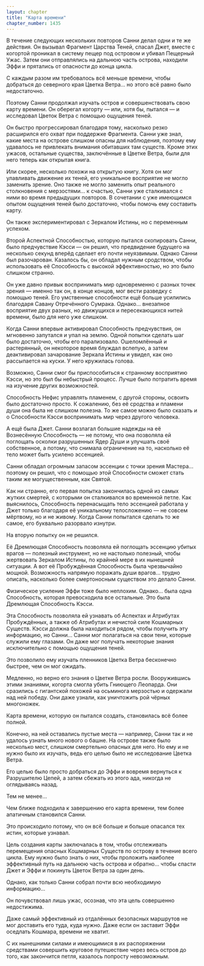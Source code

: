 ```yaml
---
layout: chapter
title: "Карта времени"
chapter_number: 1435
---
```




В течение следующих нескольких повторов Санни делал одни и те же действия. Он вызывал Фрагмент Царства Теней, спасал Джет, вместе с когортой проникал в систему пещер под островом и убивал Пещерный Ужас. Затем они отправлялись на дальнюю часть острова, находили Эффи и прятались от опасности до конца цикла.

С каждым разом им требовалось всё меньше времени, чтобы добраться до северного края Цветка Ветра... но этого всё равно было недостаточно.

Поэтому Санни продолжал изучать остров и совершенствовать свою карту времени. Он оберегал когорту — или, хотя бы, пытался — и исследовал Цветок Ветра с помощью ощущения теней.

Он быстро прогрессировал благодаря тому, насколько резко расширился его охват при поддержке Фрагмента. Санни уже знал, какие места на острове слишком опасны для наблюдения, поэтому ему удавалось не привлекать внимания обитавших там существ. Кроме этих ужасов, остальные существа, заключённые в Цветке Ветра, были для него теперь как открытая книга.

Или скорее, несколько похожи на открытую книгу. Хотя он мог улавливать движение их теней, его уникальное восприятие не могло заменить зрение. Оно также не могло заменить опыт реального столкновения с мерзостями... к счастью, Санни уже сталкивался с ними во время предыдущих повторов. В сочетании с уже имеющимся опытом ощущения теней было достаточно, чтобы помочь ему составить карту.

Он также экспериментировал с Зеркалом Истины, но с переменным успехом.

Второй Аспектной Способностью, которую пытался скопировать Санни, было предчувствие Кэсси — он решил, что предвидение будущего на несколько секунд вперёд сделает его почти неуязвимым. Однако Санни был разочарован. Казалось бы, он обладал нужным сродством, чтобы использовать её Способность с высокой эффективностью, но это было слишком странно.

Он уже давно привык воспринимать мир одновременно с разных точек зрения — именно так он, в конце концов, мог вести разведку с помощью теней. Его умственные способности ещё больше усилились благодаря Савану Отречённого Сумрака. Однако... внезапное восприятие двух разных, но движущихся и пересекающихся нитей времени, было для него уже слишком.

Когда Санни впервые активировал Способность предчувствия, он мгновенно запутался и упал на землю. Одной попытки сделать шаг было достаточно, чтобы его парализовало. Ошеломлённый и растерянный, он некоторое время блуждал вслепую, а затем деактивировал зачарование Зеркала Истины и увидел, как оно рассыпается на куски. У него кружилась голова.

Возможно, Санни смог бы приспособиться к странному восприятию Кэсси, но это был бы небыстрый процесс. Лучше было потратить время на изучение других возможностей.

Способность Нефис управлять пламенем, с другой стороны, освоить было достаточно просто. К сожалению, без её сродства и пламени души она была не слишком полезна. То же самое можно было сказать и о Способности Кэсси воспринимать мир через другого человека.

А ещё была Джет. Санни возлагал большие надежды на её Вознесённую Способность — не потому, что она позволяла ей поглощать осколки разрушенных Ядер Души и улучшать своё собственное, а потому, что снимала ограничение на то, насколько её тело может быть усилено эссенцией.

Санни обладал огромным запасом эссенции с точки зрения Мастера... поэтому он решил, что с помощью этой Способности сможет стать таким же могущественным, как Святой.

Как ни странно, его первая попытка закончилась одной из самых жутких смертей, с которыми он сталкивался во временной петле. Как выяснилось, Способность перенасыщать тело эссенцией работала у Джет только благодаря её уникальному телосложению — не совсем мёртвому, но и не живому. Когда Санни попытался сделать то же самое, его буквально разорвало изнутри.

На вторую попытку он не решился.

Её Дремлющая Способность позволяла ей поглощать эссенцию убитых врагов — полезный инструмент, но не настолько полезный, чтобы жертвовать Зеркалом Истины, по крайней мере в их нынешней ситуации. А вот её Пробуждённая Способность была чрезвычайно мощной. Возможность напрямую поражать души врагов... трудно описать, насколько более смертоносным существом это делало Санни.

Физическое усиление Эффи тоже было неплохим. Однако... была одна Способность, которая превосходила все остальные. Это была Дремлющая Способность Кэсси.

Эта Способность позволяла ей узнавать об Аспектах и Атрибутах Пробуждённых, а также об Атрибутах и нечистой силе Кошмарных Существ. Кэсси должна была находиться рядом, чтобы получить эту информацию, но Санни... Санни мог полагаться на свои тени, которые служили ему глазами. Он даже мог получать некоторые знания исключительно с помощью ощущения теней.

Это позволило ему изучать пленников Цветка Ветра бесконечно быстрее, чем он мог ожидать.

Медленно, но верно его знания о Цветке Ветра росли. Вооружившись этими знаниями, когорта смогла убить Гниющего Леопарда. Они сразились с гигантской похожей на осьминога мерзостью и одержали над ней победу. Они даже узнали, как уничтожить рой чёрных многоножек.

Карта времени, которую он пытался создать, становилась всё более полной.

Конечно, на ней оставались пустые места — например, Санни так и не удалось узнать много нового о башне. На острове также было несколько мест, слишком смертельно опасных для него. Но ему и не нужно было их изучать, ведь его целью было не исследование Цветка Ветра.

Его целью было просто добраться до Эффи и вовремя вернуться к Разрушителю Цепей, а затем сбежать из этого ада, никогда не оглядываясь назад.

Тем не менее...

Чем ближе подходила к завершению его карта времени, тем более апатичным становился Санни.

Это происходило потому, что он всё больше и больше опасался тех истин, которые узнавал.

Цель создания карты заключалась в том, чтобы отслеживать перемещения опасных Кошмарных Существ по острову в течение всего цикла. Ему нужно было знать о них, чтобы проложить наиболее эффективный путь на дальнюю часть острова и обратно... чтобы спасти Джет и Эффи и покинуть Цветок Ветра за один день.

Однако, как только Санни собрал почти всю необходимую информацию...

Он почувствовал лишь ужас, осознав, что эта цель совершенно недостижима.

Даже самый эффективный из отдалённых безопасных маршрутов не мог доставить его туда, куда нужно. Даже если он заставит Эффи оседлать Кошмара, времени не хватит.

С их нынешними силами и имеющимися в их распоряжении средствами совершить круговое путешествие через весь остров до того, как закончится петля, казалось попросту невозможным.

